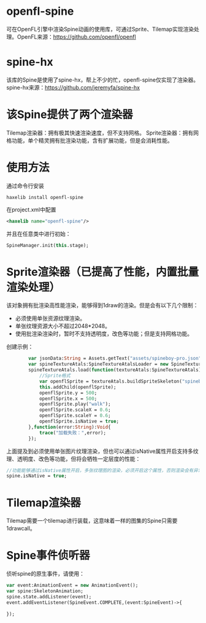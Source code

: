 # openfl-spine
可在OpenFL引擎中渲染Spine动画的使用库，可通过Sprite、Tilemap实现渲染处理。OpenFL来源：https://github.com/openfl/openfl

# spine-hx
该库的Spine是使用了spine-hx，帮上不少的忙，openfl-spine仅实现了渲染器。spine-hx来源：https://github.com/jeremyfa/spine-hx

# 该Spine提供了两个渲染器
Tilemap渲染器：拥有极其快速渲染速度，但不支持网格。
Sprite渲染器：拥有网格功能，单个精灵拥有批渲染功能，含有扩展功能，但是会消耗性能。

# 使用方法
通过命令行安装
```shell
haxelib install openfl-spine
```
在project.xml中配置
```xml
<haxelib name="openfl-spine"/>
```
并且在任意类中进行初始：
```haxe
SpineManager.init(this.stage);
```

# Sprite渲染器（已提高了性能，内置批量渲染处理）
该对象拥有批渲染高性能渲染，能够得到1draw的渲染。但是会有以下几个限制：
- 必须使用单张资源纹理渲染。
- 单张纹理资源大小不超过2048*2048。
- 使用批渲染渲染时，暂时不支持透明度，改色等功能；但是支持网格功能。

创建示例：
```haxe
        var jsonData:String = Assets.getText("assets/spineboy-pro.json");
        var spineTextureAtals:SpineTextureAtalsLoader = new SpineTextureAtalsLoader("assets/spineboy-pro.atlas",["assets/spineboy-pro.png"]);
        spineTextureAtals.load(function(textureAtals:SpineTextureAtals):Void{
            //Sprite格式
            var openflSprite = textureAtals.buildSpriteSkeleton("spineboy-pro",jsonData);
            this.addChild(openflSprite);
            openflSprite.y = 500;
            openflSprite.x = 500;
            openflSprite.play("walk");
            openflSprite.scaleX = 0.6;
            openflSprite.scaleY = 0.6;
            openflSprite.isNative = true;
        },function(error:String):Void{
            trace("加载失败：",error);
        });
```
上面提及到必须使用单张图片纹理渲染，但也可以通过isNative属性开启支持多纹理、透明度、改色等功能，但将会牺牲一定层度的性能：
```haxe
//功能能够通过isNative属性开启，多张纹理图的渲染，必须开启这个属性，否则渲染会有异常。
spine.isNative = true;
```
      
# Tilemap渲染器
Tilemap需要一个tilemap进行装载，这意味着一样的图集的Spine只需要1drawcall。

# Spine事件侦听器
侦听spine的原生事件，请使用：
```haxe
var event:AnimationEvent = new AnimationEvent();
var spine:SkeletonAnimation;
spine.state.addListener(event);
event.addEventListener(SpineEvent.COMPLETE,(event:SpineEvent)->{
    
});
```